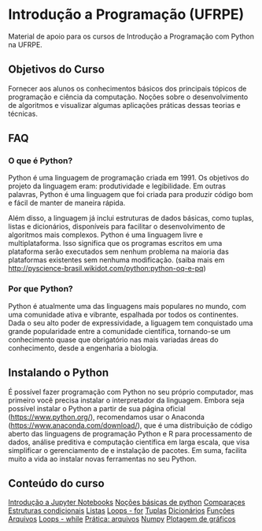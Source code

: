 # Introdução a Programação (UFRPE)
Material de apoio para os cursos de Introdução a Programação com Python na UFRPE.

## Objetivos do Curso
Fornecer aos alunos os conhecimentos básicos dos principais tópicos de programação e ciência da computação. Noções sobre o desenvolvimento de algoritmos e visualizar algumas aplicações práticas dessas teorias e técnicas.

## FAQ
### O que é Python?
Python é uma linguagem de programação criada em 1991. Os objetivos do projeto da linguagem eram: produtividade e legibilidade. Em outras palavras, Python é uma linguagem que foi criada para produzir código bom e fácil de manter de maneira rápida. 

Além disso, a linguagem já inclui estruturas de dados básicas, como tuplas, listas e dicionários, disponíveis para facilitar o desenvolvimento de algoritmos mais complexos. Python é uma linguagem livre e multiplataforma. Isso significa que os programas escritos em uma plataforma serão executados sem nenhum problema na maioria das plataformas existentes sem nenhuma modificação. (saiba mais em http://pyscience-brasil.wikidot.com/python:python-oq-e-pq)

### Por que Python?
Python é atualmente uma das linguagens mais populares no mundo, com uma comunidade ativa e vibrante, espalhada por todos os continentes. Dada o seu alto poder de expressividade, a liguagem tem conquistado uma grande popularidade entre a comunidade científica, tornando-se um conhecimento quase que obrigatório nas mais variadas áreas do conhecimento, desde a engenharia a biologia.

## Instalando o Python
É possível fazer programação com Python no seu próprio computador, mas primeiro você precisa instalar o interpretador da linguagem. Embora seja possível instalar o Python a partir de sua página oficial (https://www.python.org/), recomendamos usar o Anaconda (https://www.anaconda.com/download/), que é uma distribuição de código aberto das linguagens de programação Python e R para processamento de dados, análise preditiva e computação científica em larga escala, que visa simplificar o gerenciamento de e instalação de pacotes. Em suma, facilita muito a vida ao instalar novas ferramentas no seu Python.

## Conteúdo do curso
[Introdução a Jupyter Notebooks](https://github.com/ufrpe-ic/intro-python/blob/master/notebooks/00_Intro.ipynb)
[Noções básicas de python](https://github.com/ufrpe-ic/intro-python/blob/master/notebooks/01_IntroPython.ipynb)
[Comparaçes](https://github.com/ufrpe-ic/intro-python/blob/master/notebooks/02_Comparações.ipynb)
[Estruturas condicionais](https://github.com/ufrpe-ic/intro-python/blob/master/notebooks/03_Condicionais.ipynb)
[Listas](https://github.com/ufrpe-ic/intro-python/blob/master/notebooks/04_Listas.ipynb)
[Loops - for](https://github.com/ufrpe-ic/intro-python/blob/master/notebooks/05_ListasLoops.ipynb)
[Tuplas](https://github.com/ufrpe-ic/intro-python/blob/master/notebooks/06_Tuplas.ipynb)
[Dicionários](https://github.com/ufrpe-ic/intro-python/blob/master/notebooks/07_Dicionarios.ipynb)
[Funções](https://github.com/ufrpe-ic/intro-python/blob/master/notebooks/08_Funcoes.ipynb)
[Arquivos](https://github.com/ufrpe-ic/intro-python/blob/master/notebooks/09_Arquivos.ipynb)
[Loops - while](https://github.com/ufrpe-ic/intro-python/blob/master/notebooks/10_LoopWhile.ipynb)
[Prática: arquivos](https://github.com/ufrpe-ic/intro-python/blob/master/notebooks/11_PraticaArquivos.ipynb)
[Numpy](https://github.com/ufrpe-ic/intro-python/blob/master/notebooks/12_Numpy.ipynb)
[Plotagem de gráficos](https://github.com/ufrpe-ic/intro-python/blob/master/notebooks/13_Matplotlib.ipynb)
